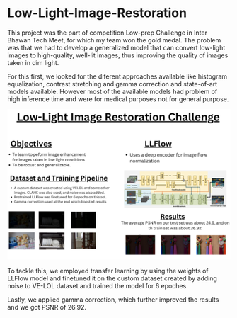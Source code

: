 # Low-Light-Image-Restoration
This project was the part of competition Low-prep Challenge in Inter Bhawan Tech Meet, for which my team won the gold medal. The problem was that we had to develop a generalized model that can convert low-light images to high-quality, well-lit images, thus improving the quality of images taken in dim light.

For this first, we looked for the diferent approaches available like histogram equalization, contrast stretching and gamma correction and state-of-art models available. However most of the available models had problem of high inference time and were for medical purposes not for general purpose. 

<a href="https://ibb.co/fYwXQFs"><img src="https://github.com/PraffulVarshney/Low-Light-Image-Restoration/blob/main/code/Poster.png" border="0"></a>

To tackle this, we employed transfer learning by using the weights of LLFlow model and finetuned it on the custom dataset created by adding noise to VE-LOL dataset and trained the model for 6 epoches. 

Lastly, we applied gamma correction, which further improved the results and we got PSNR of 26.92.

